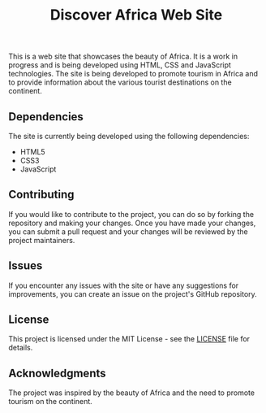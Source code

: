 <!DOCTYPE html>
<html>
<head>
	<title>Discover Africa Web Site - README</title>
</head>
<body>
	<header>
		<h1>Discover Africa Web Site</h1>
	</header>
	<main>
		<section>
			<h2></h2>
			<p>This is a web site that showcases the beauty of Africa. It is a work in progress and is being developed using HTML, CSS and JavaScript technologies. The site is being developed to promote tourism in Africa and to provide information about the various tourist destinations on the continent.</p>
		</section>
		<section>
			<h2>Dependencies</h2>
			<p>The site is currently being developed using the following dependencies:</p>
			<ul>
				<li>HTML5</li>
				<li>CSS3</li>
				<li>JavaScript</li>
			</ul>
		</section>
		<section>
			<h2>Contributing</h2>
			<p>If you would like to contribute to the project, you can do so by forking the repository and making your changes. Once you have made your changes, you can submit a pull request and your changes will be reviewed by the project maintainers.</p>
		</section>
		<section>
			<h2>Issues</h2>
			<p>If you encounter any issues with the site or have any suggestions for improvements, you can create an issue on the project's GitHub repository.</p>
		</section>
		<section>
			<h2>License</h2>
			<p>This project is licensed under the MIT License - see the <a href="LICENSE">LICENSE</a> file for details.</p>
		</section>
		<section>
			<h2>Acknowledgments</h2>
			<p>The project was inspired by the beauty of Africa and the need to promote tourism on the continent.</p>
		</section>
	</main>
</body>
</html>
